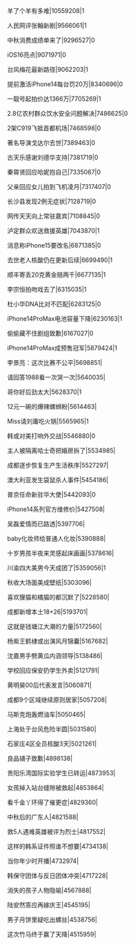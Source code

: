 羊了个羊有多难|10559208|1

人民网评张翰新剧|9566061|1

中秋消费成绩单来了|9296527|0

iOS16亮点|9071971|0

台风梅花最新路径|9062203|1

提前激活iPhone14每台罚20万|8340696|0

一靓号起拍价达1366万|7705269|1

2.8亿农村群众饮水安全问题解决|7486625|0

2架C919飞抵首都机场|7468598|0

著名导演戈达尔去世|7389463|0

古天乐感谢刘德华支持|7381719|0

秦霄贤回应哈妮抱自己|7335087|0

父亲回应女儿拍到飞机凌月|7317407|0

长沙县发现2例无症状|7128719|0

网传天天向上常驻嘉宾|7108845|0

泸定群众欢送救援英雄|7043870|1

消息称iPhone15要改名|6871385|0

去世老人核酸仍在更新后续|6699490|1

顺丰寄丢20克黄金赔两千|6677135|1

李宗恒拍吻戏去了|6315035|1

杜小华DNA比对不匹配|6283125|0

iPhone14ProMax电池容量下降|6230163|1

偷偷藏不住剧组致歉|6167027|0

iPhone14ProMax成预售冠军|5879424|1

李景亮：这次比赛不公平|5698851|

请回答1988看一次哭一次|5640035|

哥你好后劲太大|5628370|1

12元一碗的爆辣螺蛳粉|5614463|

Miss请刘庸吃火锅|5565965|1

韩或对美打响外交战|5546880|0

主人被隔离哈士奇把婚房拆了|5534985|

成都逐步恢复生产生活秩序|5527297|

澳大利亚发生袋鼠杀人事件|5454186|

普京任命新驻华大使|5442093|0

iPhone14系列官方维修价|5427508|

吴磊爱情而已路透|5397706|

baby化妆师给普通人化妆|5390888|

十岁男孩半夜来灵感起床画画|5378616|

川渝四大美男今天成团了|5359056|1

秋收大场面美成壁纸|5303096|

喜欢狸猫和橘猫的都沉默了|5228580|

成都新增本土18+26|5193701|

这就是钱塘江大潮的力量|5172560|

杨紫王鹤棣或出演风月锦囊|5167682|

沈嘉男手劈黄瓜内涵领导|5138486|

学校回应保安扔学生外卖|5121791|

黄明昊00后代表发言|5060871|

成都9个区域继续原则居家|5057208|

马斯克炮轰燃油车|5050465|

上海处于台风危险半圆|5031580|

石家庄4区全员核酸3天|5021261|

良品铺子致歉|4898138|

贵阳乐湾国际实验学生已转运|4873953|

女孩掉入站台缝隙被救起|4853864|

看千金丫环得了催更症|4829360|

中秋后的广东人|4821588|

救5人遇难英雄被评为烈士|4817552|

这样的韩系证件照谁不想要|4734138|

当你年少时开播|4732974|

韩保守团体与反日团体冲突|4717228|

消失的孩子人物隐喻|4567888|

陆安然答应再嫁庆王|4545195|

男子月饼里疑吃出螺丝|4538756|

这次竹马终于赢了天降|4515959|

